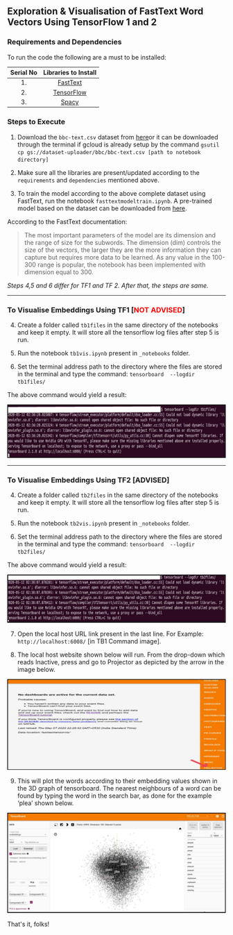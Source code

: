 

## Exploration & Visualisation of FastText Word Vectors Using TensorFlow 1 and 2 


### Requirements and Dependencies



To run the code the following are a must to be installed:

<p>
    
|Serial No|Libraries to Install|
| :----:  |       :----:       |    
|1.       |[FastText](https://fasttext.cc/docs/en/support.html)|
|2.       |[TensorFlow](https://www.tensorflow.org/api_docs)|
|3.       |[Spacy](https://spacy.io/usage)|

</p>



### Steps to Execute


<p>
	
1. Download the `bbc-text.csv` dataset from [here​](https://storage.googleapis.com/dataset-uploader/bbc/bbc-text.csv) or it can be downloaded through the terminal if gcloud is already setup by the command `gsutil cp gs:​//​dataset-uploader​/bbc/​bbc-text.csv [path to notebook directory]`

2. Make sure all the libraries are present/updated according to the `requirements` and `dependencies` mentioned above.

3. To train the model according to the above complete dataset using FastText, run the notebook `fasttextmodeltrain.ipynb`. A pre-trained model based on the dataset can be downloaded from [here](https://learnermanipal-my.sharepoint.com/:u:/g/personal/rohit_rajesh_learner_manipal_edu/EXiXnzOeVN9KsdWpoFgr4CABfblCuo8RamsdLM9NUyatyA?e=yjkplM). 

According to the FastText documentation:

<blockquote>The most important parameters of the model are its dimension and the range of size for the subwords. The dimension (dim) controls the size of the vectors, the larger they are the more information they can capture but requires more data to be learned. As any value in the 100-300 range is popular, the notebook has been implemented with dimension equal to 300.</blockquote>

*Steps 4,5 and 6 differ for TF1 and TF 2. After that, the steps are same.*

---


### To Visualise Embeddings Using TF1 [<font color='red'>NOT ADVISED</font>] 


4. Create a folder called `tb1files` in the same directory of the notebooks​ and keep it empty. It will store all the tensorflow log files after step 5 is run.

5. Run the notebook ​`tb1vis.ipynb` present in `_notebooks` folder​.

6. Set the terminal address path to the directory where the files are stored in the terminal and type the command: `tensorboard ​ --logdir tb1files/`

The above command would yield a result:


![TB1 Command](images/cmdtb1.png)

---


### To Visualise Embeddings Using TF2 [ADVISED]


4. Create a folder called `tb2files` in the same directory of the notebooks​ and keep it empty. It will store all the tensorflow log files after step 5 is run.

5. Run the notebook ​`tb2vis.ipynb`​ present in `_notebooks` folder​.

6. Set the terminal address path to the directory where the files are stored in the terminal and type the command: `tensorboard ​ --logdir tb2files/`

The above command would yield a result:


![TB2 Command](images/cmdtb2.png)


7. Open the local host URL link present in the last line. For Example: `http://localhost:6008/`​ [in TB1 Command image].

8. The local host website shown below will run. From the drop-down which reads Inactive, press and go to Projector as depicted by the arrow in the image below.

![Projector](images/projector.png)

9. This will plot the words according to their embedding values shown in the 3D graph of tensorboard. The nearest neighbours of a word can be found by typing the word in the search bar, as done for the example ‘plea’ shown below.


![TB Visualisation](images/tbvis.png)


That's it, folks!
</p>

